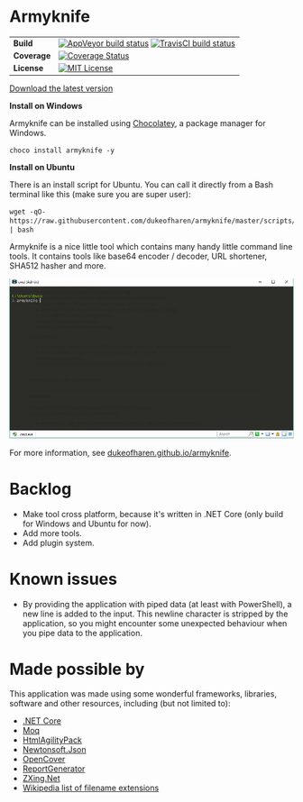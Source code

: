 # Armyknife

| | |
| --- | --- |
| **Build** | [![AppVeyor build status](https://ci.appveyor.com/api/projects/status/1yi3hbdugvqeya31?svg=true)](https://ci.appveyor.com/project/dukeofharen/armyknife) [![TravisCI build status](https://api.travis-ci.org/dukeofharen/armyknife.svg)](https://travis-ci.org/dukeofharen/armyknife) |
| **Coverage** | [![Coverage Status](https://coveralls.io/repos/github/dukeofharen/armyknife/badge.svg)](https://coveralls.io/github/dukeofharen/armyknife) |
| **License** | [![MIT License](https://img.shields.io/:license-mit-green.svg)](https://opensource.org/licenses/MIT) |


[Download the latest version](https://github.com/dukeofharen/armyknife/releases/latest)

**Install on Windows**

Armyknife can be installed using <a href="https://chocolatey.org/">Chocolatey</a>, a package manager for Windows.

```
choco install armyknife -y
```

**Install on Ubuntu**

There is an install script for Ubuntu. You can call it directly from a Bash terminal like this (make sure you are super user):

```
wget -qO- https://raw.githubusercontent.com/dukeofharen/armyknife/master/scripts/install.sh | bash
```

Armyknife is a nice little tool which contains many handy little command line tools. It contains tools like base64 encoder / decoder, URL shortener, SHA512 hasher and more.

![Example](media/ex_base64encode.gif)

For more information, see [dukeofharen.github.io/armyknife](https://dukeofharen.github.io/armyknife).

# Backlog
- Make tool cross platform, because it's written in .NET Core (only build for Windows and Ubuntu for now).
- Add more tools.
- Add plugin system.

# Known issues
- By providing the application with piped data (at least with PowerShell), a new line is added to the input. This newline character is stripped by the application, so you might encounter some unexpected behaviour when you pipe data to the application.

# Made possible by
This application was made using some wonderful frameworks, libraries, software and other resources, including (but not limited to):
- [.NET Core](https://www.microsoft.com/net/learn/get-started/windows)
- [Moq](https://github.com/moq/moq4)
- [HtmlAgilityPack](http://html-agility-pack.net/)
- [Newtonsoft.Json](https://www.newtonsoft.com/json)
- [OpenCover](https://github.com/OpenCover/opencover)
- [ReportGenerator](https://github.com/danielpalme/ReportGenerator)
- [ZXing.Net](https://github.com/micjahn/ZXing.Net)
- [Wikipedia list of filename extensions](https://en.wikipedia.org/wiki/List_of_filename_extensions)